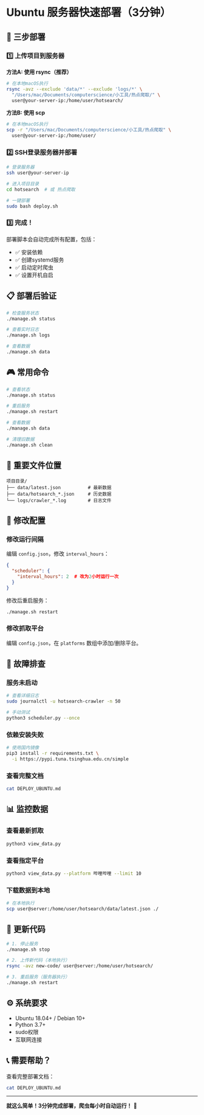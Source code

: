 # Ubuntu 服务器快速部署（3分钟）

## 🚀 三步部署

### 1️⃣ 上传项目到服务器

**方法A: 使用 rsync（推荐）**
```bash
# 在本地macOS执行
rsync -avz --exclude 'data/*' --exclude 'logs/*' \
  "/Users/mac/Documents/computerscience/小工具/热点爬取/" \
  user@your-server-ip:/home/user/hotsearch/
```

**方法B: 使用 scp**
```bash
# 在本地macOS执行
scp -r "/Users/mac/Documents/computerscience/小工具/热点爬取" \
  user@your-server-ip:/home/user/
```

### 2️⃣ SSH登录服务器并部署

```bash
# 登录服务器
ssh user@your-server-ip

# 进入项目目录
cd hotsearch  # 或 热点爬取

# 一键部署
sudo bash deploy.sh
```

### 3️⃣ 完成！

部署脚本会自动完成所有配置，包括：
- ✅ 安装依赖
- ✅ 创建systemd服务
- ✅ 启动定时爬虫
- ✅ 设置开机自启

## 📋 部署后验证

```bash
# 检查服务状态
./manage.sh status

# 查看实时日志
./manage.sh logs

# 查看数据
./manage.sh data
```

## 🎮 常用命令

```bash
# 查看状态
./manage.sh status

# 重启服务
./manage.sh restart

# 查看数据
./manage.sh data

# 清理旧数据
./manage.sh clean
```

## 📂 重要文件位置

```
项目目录/
├── data/latest.json          # 最新数据
├── data/hotsearch_*.json     # 历史数据
└── logs/crawler_*.log        # 日志文件
```

## 🔧 修改配置

### 修改运行间隔

编辑 `config.json`，修改 `interval_hours`：

```json
{
  "scheduler": {
    "interval_hours": 2  # 改为2小时运行一次
  }
}
```

修改后重启服务：
```bash
./manage.sh restart
```

### 修改抓取平台

编辑 `config.json`，在 `platforms` 数组中添加/删除平台。

## 🚨 故障排查

### 服务未启动
```bash
# 查看详细日志
sudo journalctl -u hotsearch-crawler -n 50

# 手动测试
python3 scheduler.py --once
```

### 依赖安装失败
```bash
# 使用国内镜像
pip3 install -r requirements.txt \
  -i https://pypi.tuna.tsinghua.edu.cn/simple
```

### 查看完整文档
```bash
cat DEPLOY_UBUNTU.md
```

## 📊 监控数据

### 查看最新抓取
```bash
python3 view_data.py
```

### 查看指定平台
```bash
python3 view_data.py --platform 哔哩哔哩 --limit 10
```

### 下载数据到本地
```bash
# 在本地执行
scp user@server:/home/user/hotsearch/data/latest.json ./
```

## 🔄 更新代码

```bash
# 1. 停止服务
./manage.sh stop

# 2. 上传新代码（本地执行）
rsync -avz new-code/ user@server:/home/user/hotsearch/

# 3. 重启服务（服务器执行）
./manage.sh restart
```

## ⚙️ 系统要求

- Ubuntu 18.04+ / Debian 10+
- Python 3.7+
- sudo权限
- 互联网连接

## 📞 需要帮助？

查看完整部署文档：
```bash
cat DEPLOY_UBUNTU.md
```

---

**就这么简单！3分钟完成部署，爬虫每小时自动运行！** 🎉
